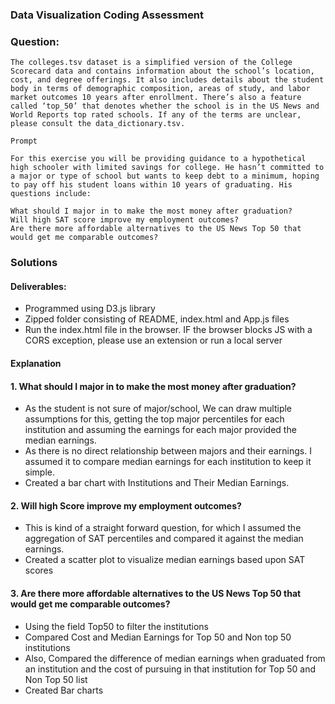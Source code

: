 ### Data Visualization Coding Assessment

### Question:
    The colleges.tsv dataset is a simplified version of the College Scorecard data and contains information about the school’s location, cost, and degree offerings. It also includes details about the student body in terms of demographic composition, areas of study, and labor market outcomes 10 years after enrollment. There’s also a feature called ‘top_50’ that denotes whether the school is in the US News and World Reports top rated schools. If any of the terms are unclear, please consult the data_dictionary.tsv.

    Prompt

    For this exercise you will be providing guidance to a hypothetical high schooler with limited savings for college. He hasn’t committed to a major or type of school but wants to keep debt to a minimum, hoping to pay off his student loans within 10 years of graduating. His questions include:

    What should I major in to make the most money after graduation?
    Will high SAT score improve my employment outcomes?
    Are there more affordable alternatives to the US News Top 50 that would get me comparable outcomes?

### Solutions

#### Deliverables:
- Programmed using D3.js library
- Zipped folder consisting of README, index.html and App.js files
- Run the index.html file in the browser. IF the browser blocks JS with a CORS exception, please use an extension or run a local server 

#### Explanation
#### 1. What should I major in to make the most money after graduation?
- As the student is not sure of major/school, We can draw multiple assumptions for this, getting the top major percentiles for each institution and assuming the earnings for each major provided the median earnings.
- As there is no direct relationship between majors and their earnings. I assumed it to compare median earnings for each institution to keep it simple.
- Created a bar chart with Institutions and Their Median Earnings.

#### 2. Will high Score improve my employment outcomes?
- This is kind of a straight forward question, for which I assumed the aggregation of SAT percentiles and compared it against the median earnings.
- Created a scatter plot to visualize median earnings based upon SAT scores

#### 3. Are there more affordable alternatives to the US News Top 50 that would get me comparable outcomes?
- Using the field Top50 to filter the institutions
- Compared Cost and Median Earnings for Top 50 and Non top 50 institutions
- Also, Compared the difference of median earnings when graduated from an institution and the cost of pursuing in that institution for Top 50 and Non Top 50 list
- Created Bar charts


        